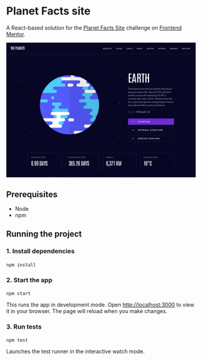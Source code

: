# Planet Facts site

A React-based solution for the [Planet Facts Site](https://www.frontendmentor.io/challenges/planets-fact-site-gazqN8w_f) challenge on [Frontend Mentor](https://www.frontendmentor.io).

![Design preview for the planet facts site coding challenge](./public/desktop-preview.jpg)

## Prerequisites

- Node
- npm

## Running the project

### 1. Install dependencies

`npm install`

### 2. Start the app

`npm start`

This runs the app in development mode. Open [http://localhost:3000](http://localhost:3000) to view it in your browser. The page will reload when you make changes.

### 3. Run tests

`npm test`

Launches the test runner in the interactive watch mode.
